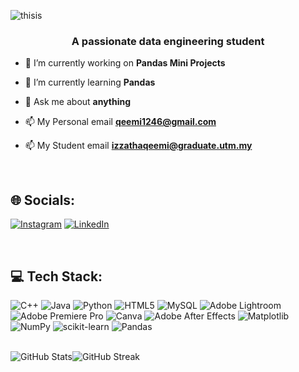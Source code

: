 ![thisis](https://github.com/drshahizan/HPDP/assets/142320760/212660f1-b57c-4df6-bbc9-ae1ee57c3abf)
<h3 align="center">A passionate data engineering student</h3>



- 🔭 I’m currently working on **Pandas Mini Projects**

- 🌱 I’m currently learning **Pandas**

- 💬 Ask me about **anything**
  
- 📫 My Personal email **qeemi1246@gmail.com**

- 📫 My Student email **izzathaqeemi@graduate.utm.my**

<br>

## 🌐 Socials:
[![Instagram](https://img.shields.io/badge/Instagram-%23E4405F.svg?logo=Instagram&logoColor=white)](https://instagram.com/izzat.kiwi) [![LinkedIn](https://img.shields.io/badge/LinkedIn-%230077B5.svg?logo=linkedin&logoColor=white)](https://linkedin.com/in/https://www.linkedin.com/in/izzat-haqeemi-bin-hairudin-76a207269/) 

<br>

## 💻 Tech Stack:
![C++](https://img.shields.io/badge/c++-%2300599C.svg?style=flat&logo=c%2B%2B&logoColor=white) ![Java](https://img.shields.io/badge/java-%23ED8B00.svg?style=flat&logo=openjdk&logoColor=white) ![Python](https://img.shields.io/badge/python-3670A0?style=flat&logo=python&logoColor=ffdd54) ![HTML5](https://img.shields.io/badge/html5-%23E34F26.svg?style=flat&logo=html5&logoColor=white) ![MySQL](https://img.shields.io/badge/mysql-%2300000f.svg?style=flat&logo=mysql&logoColor=white) ![Adobe Lightroom](https://img.shields.io/badge/Adobe%20Lightroom-31A8FF.svg?style=flat&logo=Adobe%20Lightroom&logoColor=white) ![Adobe Premiere Pro](https://img.shields.io/badge/Adobe%20Premiere%20Pro-9999FF.svg?style=flat&logo=Adobe%20Premiere%20Pro&logoColor=white) ![Canva](https://img.shields.io/badge/Canva-%2300C4CC.svg?style=flat&logo=Canva&logoColor=white) ![Adobe After Effects](https://img.shields.io/badge/Adobe%20After%20Effects-9999FF.svg?style=flat&logo=Adobe%20After%20Effects&logoColor=white) ![Matplotlib](https://img.shields.io/badge/Matplotlib-%23ffffff.svg?style=flat&logo=Matplotlib&logoColor=black) ![NumPy](https://img.shields.io/badge/numpy-%23013243.svg?style=flat&logo=numpy&logoColor=white) ![scikit-learn](https://img.shields.io/badge/scikit--learn-%23F7931E.svg?style=flat&logo=scikit-learn&logoColor=white) ![Pandas](https://img.shields.io/badge/pandas-%23150458.svg?style=flat&logo=pandas&logoColor=white)

<br>
  
<div style="display: flex; flex-wrap: nowrap;">
  <img src="https://github-readme-stats.vercel.app/api?username=IzzatHaqeemi&theme=synthwave&hide_border=false&include_all_commits=true&count_private=true" alt="GitHub Stats" style="display: inline-block;"/>
  <img src="https://github-readme-streak-stats.herokuapp.com/?user=IzzatHaqeemi&theme=synthwave&hide_border=false" alt="GitHub Streak" style="display: inline-block;"/>
</div>





